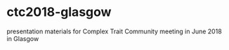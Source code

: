 # ctc2018-glasgow
presentation materials for Complex Trait Community meeting in June 2018 in Glasgow
